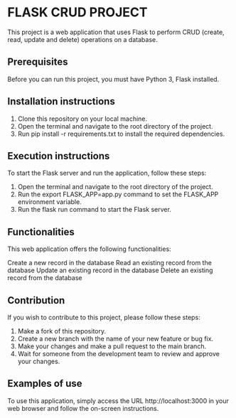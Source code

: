 # FLASK CRUD PROJECT

This project is a web application that uses Flask to perform CRUD (create, read, update and delete) operations on a database.

## Prerequisites

Before you can run this project, you must have Python 3, Flask installed.

## Installation instructions

1. Clone this repository on your local machine.
2. Open the terminal and navigate to the root directory of the project.
3. Run pip install -r requirements.txt to install the required dependencies.

## Execution instructions

To start the Flask server and run the application, follow these steps:

1. Open the terminal and navigate to the root directory of the project.
2. Run the export FLASK_APP=app.py command to set the FLASK_APP environment variable.
3. Run the flask run command to start the Flask server.

## Functionalities

This web application offers the following functionalities:

Create a new record in the database
Read an existing record from the database
Update an existing record in the database
Delete an existing record from the database

## Contribution

If you wish to contribute to this project, please follow these steps:

1. Make a fork of this repository.
2. Create a new branch with the name of your new feature or bug fix.
3. Make your changes and make a pull request to the main branch.
4. Wait for someone from the development team to review and approve your changes.

## Examples of use

To use this application, simply access the URL http://localhost:3000 in your web browser and follow the on-screen instructions.
